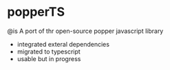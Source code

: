 # popperTS
@is
A port of thr open-source popper javascript library
- integrated exteral dependencies
- migrated to typescript
- usable but in progress
